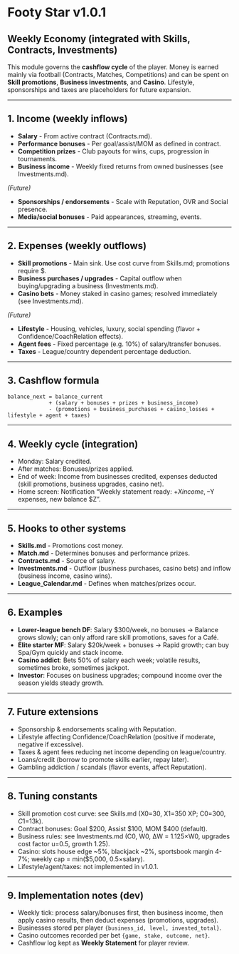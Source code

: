 # Footy Star v1.0.1

## Weekly Economy (integrated with Skills, Contracts, Investments)

This module governs the **cashflow cycle** of the player. Money is earned mainly via football (Contracts, Matches, Competitions) and can be spent on **Skill promotions**, **Business investments**, and **Casino**. Lifestyle, sponsorships and taxes are placeholders for future expansion.

---

## 1. Income (weekly inflows)
- **Salary** - From active contract (Contracts.md).
- **Performance bonuses** - Per goal/assist/MOM as defined in contract.
- **Competition prizes** - Club payouts for wins, cups, progression in tournaments.
- **Business income** - Weekly fixed returns from owned businesses (see Investments.md).

*(Future)*  
- **Sponsorships / endorsements** - Scale with Reputation, OVR and Social presence.  
- **Media/social bonuses** - Paid appearances, streaming, events.

---

## 2. Expenses (weekly outflows)
- **Skill promotions** - Main sink. Use cost curve from Skills.md; promotions require $.
- **Business purchases / upgrades** - Capital outflow when buying/upgrading a business (Investments.md).
- **Casino bets** - Money staked in casino games; resolved immediately (see Investments.md).

*(Future)*  
- **Lifestyle** - Housing, vehicles, luxury, social spending (flavor + Confidence/CoachRelation effects).  
- **Agent fees** - Fixed percentage (e.g. 10%) of salary/transfer bonuses.  
- **Taxes** - League/country dependent percentage deduction.

---

## 3. Cashflow formula
```
balance_next = balance_current 
             + (salary + bonuses + prizes + business_income) 
             - (promotions + business_purchases + casino_losses + lifestyle + agent + taxes)
```

---

## 4. Weekly cycle (integration)
- Monday: Salary credited.
- After matches: Bonuses/prizes applied.
- End of week: Income from businesses credited, expenses deducted (skill promotions, business upgrades, casino net).  
- Home screen: Notification “Weekly statement ready: +$X income, -$Y expenses, new balance $Z”.

---

## 5. Hooks to other systems
- **Skills.md** - Promotions cost money.
- **Match.md** - Determines bonuses and performance prizes.
- **Contracts.md** - Source of salary.
- **Investments.md** - Outflow (business purchases, casino bets) and inflow (business income, casino wins).
- **League_Calendar.md** - Defines when matches/prizes occur.

---

## 6. Examples
- **Lower‑league bench DF**: Salary $300/week, no bonuses -> Balance grows slowly; can only afford rare skill promotions, saves for a Café.  
- **Elite starter MF**: Salary $20k/week + bonuses -> Rapid growth; can buy Spa/Gym quickly and stack income.  
- **Casino addict**: Bets 50% of salary each week; volatile results, sometimes broke, sometimes jackpot.  
- **Investor**: Focuses on business upgrades; compound income over the season yields steady growth.

---

## 7. Future extensions
- Sponsorship & endorsements scaling with Reputation.  
- Lifestyle affecting Confidence/CoachRelation (positive if moderate, negative if excessive).  
- Taxes & agent fees reducing net income depending on league/country.  
- Loans/credit (borrow to promote skills earlier, repay later).  
- Gambling addiction / scandals (flavor events, affect Reputation).

---

## 8. Tuning constants
- Skill promotion cost curve: see Skills.md (X0=30, X1=350 XP; C0=$300, C1=$13k).  
- Contract bonuses: Goal $200, Assist $100, MOM $400 (default).  
- Business rules: see Investments.md (C0, W0, ΔW = 1.125×W0, upgrades cost factor u=0.5, growth 1.25).  
- Casino: slots house edge ~5%, blackjack ~2%, sportsbook margin 4-7%; weekly cap = min($5,000, 0.5×salary).  
- Lifestyle/agent/taxes: not implemented in v1.0.1.

---

## 9. Implementation notes (dev)
- Weekly tick: process salary/bonuses first, then business income, then apply casino results, then deduct expenses (promotions, upgrades).  
- Businesses stored per player `{business_id, level, invested_total}`.  
- Casino outcomes recorded per bet `{game, stake, outcome, net}`.  
- Cashflow log kept as **Weekly Statement** for player review.

